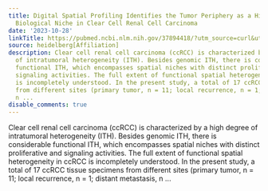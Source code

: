 ```yaml
---
title: Digital Spatial Profiling Identifies the Tumor Periphery as a Highly Active
  Biological Niche in Clear Cell Renal Cell Carcinoma
date: '2023-10-28'
linkTitle: https://pubmed.ncbi.nlm.nih.gov/37894418/?utm_source=curl&utm_medium=rss&utm_campaign=pubmed-2&utm_content=1FakS-2QOkCT8HsMOQP1bCRQ4YzyumYOmxmF0moLsQ3dFB1E9V&fc=20220326224207&ff=20231028180756&v=2.17.9.post6+86293ac
source: heidelberg[Affiliation]
description: Clear cell renal cell carcinoma (ccRCC) is characterized by a high degree
  of intratumoral heterogeneity (ITH). Besides genomic ITH, there is considerable
  functional ITH, which encompasses spatial niches with distinct proliferative and
  signaling activities. The full extent of functional spatial heterogeneity in ccRCC
  is incompletely understood. In the present study, a total of 17 ccRCC tissue specimens
  from different sites (primary tumor, n = 11; local recurrence, n = 1; distant metastasis,
  n ...
disable_comments: true
---
```

Clear cell renal cell carcinoma (ccRCC) is characterized by a high degree of intratumoral heterogeneity (ITH). Besides genomic ITH, there is considerable functional ITH, which encompasses spatial niches with distinct proliferative and signaling activities. The full extent of functional spatial heterogeneity in ccRCC is incompletely understood. In the present study, a total of 17 ccRCC tissue specimens from different sites (primary tumor, n = 11; local recurrence, n = 1; distant metastasis, n ...